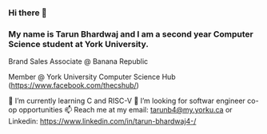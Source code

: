 ### Hi there 👋

### My name is Tarun Bhardwaj and I am a second year Computer Science student at York University.

Brand Sales Associate @ Banana Republic

Member @ York University Computer Science Hub (https://www.facebook.com/thecshub/)

🌱 I’m currently learning C and RISC-V
🤔 I’m looking for softwar engineer co-op opportunities
📫 Reach me at my email: tarunb4@my.yorku.ca or Linkedin: https://www.linkedin.com/in/tarun-bhardwaj4-/

<!--
**tarunb4/tarunb4** is a ✨ _special_ ✨ repository because its `README.md` (this file) appears on your GitHub profile.

Here are some ideas to get you started:

- 🔭 I’m currently working on ...
- 🌱 I’m currently learning ...
- 👯 I’m looking to collaborate on ...
- 🤔 I’m looking for help with ...
- 💬 Ask me about ...
- 📫 How to reach me: ...
- 😄 Pronouns: ...
- ⚡ Fun fact: ...
-->
